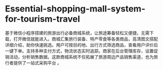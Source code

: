 # Essential-shopping-mall-system-for-tourism-travel
基于微信小程序搭建的旅游出行必备商城系统，让旅途筹备轻松又便捷。无需下载，打开微信就能进入。商城汇集旅行装备、特产零食等各类商品，高清图文搭配详细介绍，助你快速挑选。用户可按目的地、出行方式筛选商品，查看用户评价后一键下单。支持多种支付方式，物流状态实时追踪。商家在后台管理库存，设置促销活动，分析销售数据。这款商城系统不仅拓展了旅游周边产品销售渠道，也为旅行者提供了一站式采购平台 。
